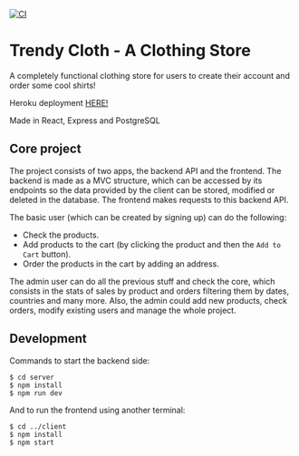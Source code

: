 [![CI](https://github.com/LuisCoralesM/shop-express-react/actions/workflows/node.js.yml/badge.svg)](https://github.com/LuisCoralesM/shop-express-react/actions/workflows/node.js.yml)

# Trendy Cloth - A Clothing Store

A completely functional clothing store for users to create their account and order some cool shirts!

Heroku deployment [HERE!](https://clothingstore-lc.herokuapp.com/)

Made in React, Express and PostgreSQL

## Core project

The project consists of two apps, the backend API and the frontend. The backend is made as a MVC structure, which can be accessed by its endpoints so the data provided by the client can be stored, modified or deleted in the database. The frontend makes requests to this backend API.

The basic user (which can be created by signing up) can do the following:

- Check the products.
- Add products to the cart (by clicking the product and then the `Add to Cart` button).
- Order the products in the cart by adding an address.

The admin user can do all the previous stuff and check the core, which consists in the stats of sales by product and orders filtering them by dates, countries and many more. Also, the admin could add new products, check orders, modify existing users and manage the whole project.

## Development

Commands to start the backend side:

```
$ cd server
$ npm install
$ npm run dev
```

And to run the frontend using another terminal:

```
$ cd ../client
$ npm install
$ npm start
```
